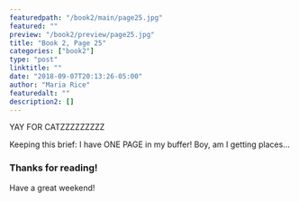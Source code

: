 ```yaml
---
featuredpath: "/book2/main/page25.jpg"
featured: ""
preview: "/book2/preview/page25.jpg"
title: "Book 2, Page 25"
categories: ["book2"]
type: "post"
linktitle: ""
date: "2018-09-07T20:13:26-05:00"
author: "Maria Rice"
featuredalt: ""
description2: []
---
```


YAY FOR CATZZZZZZZZZ

Keeping this brief: I have ONE PAGE in my buffer! Boy, am I
getting places...

### Thanks for reading!

Have a great weekend!

